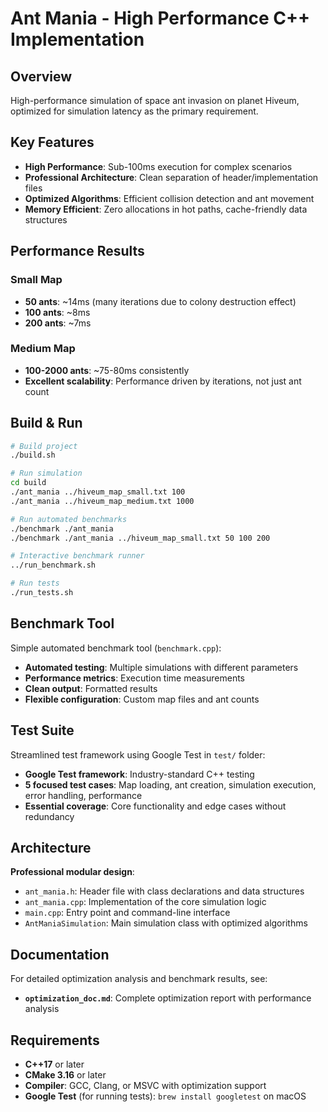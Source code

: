 # Ant Mania - High Performance C++ Implementation

## Overview
High-performance simulation of space ant invasion on planet Hiveum, optimized for simulation latency as the primary requirement.

## Key Features
- **High Performance**: Sub-100ms execution for complex scenarios
- **Professional Architecture**: Clean separation of header/implementation files
- **Optimized Algorithms**: Efficient collision detection and ant movement
- **Memory Efficient**: Zero allocations in hot paths, cache-friendly data structures

## Performance Results

### Small Map 
- **50 ants**: ~14ms (many iterations due to colony destruction effect)
- **100 ants**: ~8ms 
- **200 ants**: ~7ms

### Medium Map 
- **100-2000 ants**: ~75-80ms consistently
- **Excellent scalability**: Performance driven by iterations, not just ant count

## Build & Run

```bash
# Build project
./build.sh

# Run simulation
cd build
./ant_mania ../hiveum_map_small.txt 100
./ant_mania ../hiveum_map_medium.txt 1000

# Run automated benchmarks
./benchmark ./ant_mania
./benchmark ./ant_mania ../hiveum_map_small.txt 50 100 200

# Interactive benchmark runner
../run_benchmark.sh

# Run tests
./run_tests.sh
```

## Benchmark Tool

Simple automated benchmark tool (`benchmark.cpp`):
- **Automated testing**: Multiple simulations with different parameters
- **Performance metrics**: Execution time measurements
- **Clean output**: Formatted results
- **Flexible configuration**: Custom map files and ant counts

## Test Suite

Streamlined test framework using Google Test in `test/` folder:
- **Google Test framework**: Industry-standard C++ testing
- **5 focused test cases**: Map loading, ant creation, simulation execution, error handling, performance
- **Essential coverage**: Core functionality and edge cases without redundancy

## Architecture

**Professional modular design**:
- `ant_mania.h`: Header file with class declarations and data structures
- `ant_mania.cpp`: Implementation of the core simulation logic  
- `main.cpp`: Entry point and command-line interface
- `AntManiaSimulation`: Main simulation class with optimized algorithms

## Documentation

For detailed optimization analysis and benchmark results, see:
- **`optimization_doc.md`**: Complete optimization report with performance analysis

## Requirements

- **C++17** or later
- **CMake 3.16** or later
- **Compiler**: GCC, Clang, or MSVC with optimization support
- **Google Test** (for running tests): `brew install googletest` on macOS
